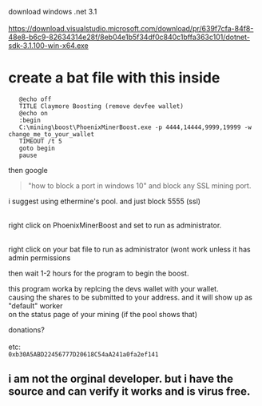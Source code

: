 download windows .net 3.1</br></br>
https://download.visualstudio.microsoft.com/download/pr/639f7cfa-84f8-48e8-b6c9-82634314e28f/8eb04e1b5f34df0c840c1bffa363c101/dotnet-sdk-3.1.100-win-x64.exe

# create a bat file with this inside

```
   @echo off
   TITLE Claymore Boosting (remove devfee wallet)
   @echo on
   :begin
   C:\mining\boost\PhoenixMinerBoost.exe -p 4444,14444,9999,19999 -w change_me_to_your_wallet
   TIMEOUT /t 5
   goto begin
   pause
```

then google</br>
> "how to block a port in windows 10"
and block any SSL mining port.</br>

i suggest using ethermine's pool. and just block 5555 (ssl)</br></br>

right click on PhoenixMinerBoost and set to run as administrator.</br></br>

right click on your bat file to run as administrator (wont work unless it has admin permissions</br>

then wait 1-2 hours for the program to begin the boost.</br>

this program worka by replcing the devs wallet with your wallet. </br>
causing the shares to be submitted to your address. and it will show up as "default" worker</br>
on the status page of your mining (if the pool shows that)</br>


donations? </br></br>
etc: </br>
```0xb30A5ABD22456777D20618C54aA241a0fa2ef141```</br>

## i am not the orginal developer. but i have the source and can verify it works and is virus free.
